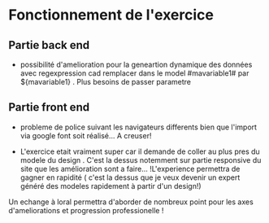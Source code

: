 # Fonctionnement de l'exercice

## Partie back end
- possibilité d'amelioration pour la geneartion dynamique des données avec regexpression cad remplacer dans le model #mavariable1# par ${mavariable1} . Plus besoins de passer parametre 


## Partie front end

- probleme de police suivant les navigateurs differents bien que l'import via google font soit réalisé... A creuser!



- L'exercice etait vraiment super car il demande de  coller au plus pres du modele du design . C'est la dessus notemment sur partie  responsive du site que les amélioration sont a faire... !L'experience permettra de gagner en rapidité
( c'est la dessus que je veux devenir un expert généré des modeles rapidement à partir d'un design!)

Un echange à loral permettra d'aborder de nombreux point pour les axes d'ameliorations et progression professionelle ! 
